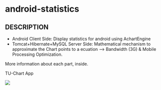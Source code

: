 android-statistics
==================
## DESCRIPTION
 * Android Client Side: Display statistics for android using AchartEngine
 * Tomcat+Hibernate+MySQL Server Side: Mathematical mechanism to approximate the Chart points to a ecuation --> Bandwidth (3G) & Mobile Processing Optimization.
 
 More information about each part, inside.
 
 TU-Chart App
 
 ![](http://img259.imageshack.us/img259/1191/qrcode1.png)

